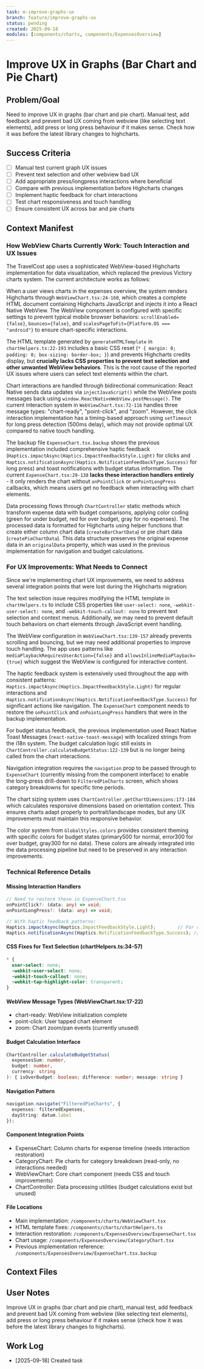 ```yaml
---
task: m-improve-graphs-ux
branch: feature/improve-graphs-ux
status: pending
created: 2025-09-18
modules: [components/charts, components/ExpensesOverview]
---
```


# Improve UX in Graphs (Bar Chart and Pie Chart)

## Problem/Goal
Need to improve UX in graphs (bar chart and pie chart). Manual test, add feedback and prevent bad UX coming from webview (like selecting text elements), add press or long press behaviour if it makes sense. Check how it was before the latest library changes to highcharts.

## Success Criteria
- [ ] Manual test current graph UX issues
- [ ] Prevent text selection and other webview bad UX
- [ ] Add appropriate press/longpress interactions where beneficial
- [ ] Compare with previous implementation before Highcharts changes
- [ ] Implement haptic feedback for chart interactions
- [ ] Test chart responsiveness and touch handling
- [ ] Ensure consistent UX across bar and pie charts

## Context Manifest

### How WebView Charts Currently Work: Touch Interaction and UX Issues

The TravelCost app uses a sophisticated WebView-based Highcharts implementation for data visualization, which replaced the previous Victory charts system. The current architecture works as follows:

When a user views charts in the expenses overview, the system renders Highcharts through `WebViewChart.tsx:24-160`, which creates a complete HTML document containing Highcharts JavaScript and injects it into a React Native WebView. The WebView component is configured with specific settings to prevent typical mobile browser behaviors: `scrollEnabled={false}`, `bounces={false}`, and `scalesPageToFit={Platform.OS === "android"}` to ensure chart-specific interactions.

The HTML template generated by `generateHTMLTemplate` in `chartHelpers.ts:22-193` includes a basic CSS reset (`* { margin: 0; padding: 0; box-sizing: border-box; }`) and prevents Highcharts credits display, but **crucially lacks CSS properties to prevent text selection and other unwanted WebView behaviors**. This is the root cause of the reported UX issues where users can select text elements within the chart.

Chart interactions are handled through bidirectional communication: React Native sends data updates via `injectJavaScript()` while the WebView posts messages back using `window.ReactNativeWebView.postMessage()`. The current interaction system in `WebViewChart.tsx:72-116` handles three message types: "chart-ready", "point-click", and "zoom". However, the click interaction implementation has a timing-based approach using `setTimeout` for long press detection (500ms delay), which may not provide optimal UX compared to native touch handling.

The backup file `ExpenseChart.tsx.backup` shows the previous implementation included comprehensive haptic feedback (`Haptics.impactAsync(Haptics.ImpactFeedbackStyle.Light)` for clicks and `Haptics.notificationAsync(Haptics.NotificationFeedbackType.Success)` for long press) and toast notifications with budget status information. The current `ExpenseChart.tsx:29-138` **lacks these interaction handlers entirely** - it only renders the chart without `onPointClick` or `onPointLongPress` callbacks, which means users get no feedback when interacting with chart elements.

Data processing flows through `ChartController` static methods which transform expense data with budget comparisons, applying color coding (green for under budget, red for over budget, gray for no expenses). The processed data is formatted for Highcharts using helper functions that create either column chart data (`createBarChartData`) or pie chart data (`createPieChartData`). This data structure preserves the original expense data in an `originalData` property, which was used in the previous implementation for navigation and budget calculations.

### For UX Improvements: What Needs to Connect

Since we're implementing chart UX improvements, we need to address several integration points that were lost during the Highcharts migration:

The text selection issue requires modifying the HTML template in `chartHelpers.ts` to include CSS properties like `user-select: none`, `-webkit-user-select: none`, and `-webkit-touch-callout: none` to prevent text selection and context menus. Additionally, we may need to prevent default touch behaviors on chart elements through JavaScript event handling.

The WebView configuration in `WebViewChart.tsx:139-157` already prevents scrolling and bouncing, but we may need additional properties to improve touch handling. The app uses patterns like `mediaPlaybackRequiresUserAction={false}` and `allowsInlineMediaPlayback={true}` which suggest the WebView is configured for interactive content.

The haptic feedback system is extensively used throughout the app with consistent patterns: `Haptics.impactAsync(Haptics.ImpactFeedbackStyle.Light)` for regular interactions and `Haptics.notificationAsync(Haptics.NotificationFeedbackType.Success)` for significant actions like navigation. The `ExpenseChart` component needs to restore the `onPointClick` and `onPointLongPress` handlers that were in the backup implementation.

For budget status feedback, the previous implementation used React Native Toast Messages (`react-native-toast-message`) with localized strings from the i18n system. The budget calculation logic still exists in `ChartController.calculateBudgetStatus:122-139` but is no longer being called from the chart interactions.

Navigation integration requires the `navigation` prop to be passed through to `ExpenseChart` (currently missing from the component interface) to enable the long-press drill-down to `FilteredPieCharts` screen, which shows category breakdowns for specific time periods.

The chart sizing system uses `ChartController.getChartDimensions:173-184` which calculates responsive dimensions based on orientation context. This ensures charts adapt properly to portrait/landscape modes, but any UX improvements must maintain this responsive behavior.

The color system from `GlobalStyles.colors` provides consistent theming with specific colors for budget states (primary500 for normal, error300 for over budget, gray300 for no data). These colors are already integrated into the data processing pipeline but need to be preserved in any interaction improvements.

### Technical Reference Details

#### Missing Interaction Handlers
```typescript
// Need to restore these in ExpenseChart.tsx
onPointClick?: (data: any) => void;
onPointLongPress?: (data: any) => void;

// With haptic feedback patterns:
Haptics.impactAsync(Haptics.ImpactFeedbackStyle.Light);        // For clicks
Haptics.notificationAsync(Haptics.NotificationFeedbackType.Success); // For long press
```

#### CSS Fixes for Text Selection (chartHelpers.ts:34-57)
```css
* {
  user-select: none;
  -webkit-user-select: none;
  -webkit-touch-callout: none;
  -webkit-tap-highlight-color: transparent;
}
```

#### WebView Message Types (WebViewChart.tsx:17-22)
- chart-ready: WebView initialization complete
- point-click: User tapped chart element
- zoom: Chart zoom/pan events (currently unused)

#### Budget Calculation Interface
```typescript
ChartController.calculateBudgetStatus(
  expensesSum: number,
  budget: number,
  currency: string
): { isOverBudget: boolean; difference: number; message: string }
```

#### Navigation Pattern
```typescript
navigation.navigate("FilteredPieCharts", {
  expenses: filteredExpenses,
  dayString: datum.label
});
```

#### Component Integration Points
- ExpenseChart: Column charts for expense timeline (needs interaction restoration)
- CategoryChart: Pie charts for category breakdown (read-only, no interactions needed)
- WebViewChart: Core chart component (needs CSS and touch improvements)
- ChartController: Data processing utilities (budget calculations exist but unused)

#### File Locations
- Main implementation: `/components/charts/WebViewChart.tsx`
- HTML template fixes: `/components/charts/chartHelpers.ts`
- Interaction restoration: `/components/ExpensesOverview/ExpenseChart.tsx`
- Chart usage: `/components/ExpensesOverview/CategoryChart.tsx`
- Previous implementation reference: `/components/ExpensesOverview/ExpenseChart.tsx.backup`

## Context Files
<!-- Added by context-gathering agent or manually -->

## User Notes
Improve UX in graphs (bar chart and pie chart), manual test, add feedback and prevent bad UX coming from webview (like selecting text elements), add press or long press behaviour if it makes sense (check how it was before the latest library changes to highcharts).

## Work Log
- [2025-09-18] Created task